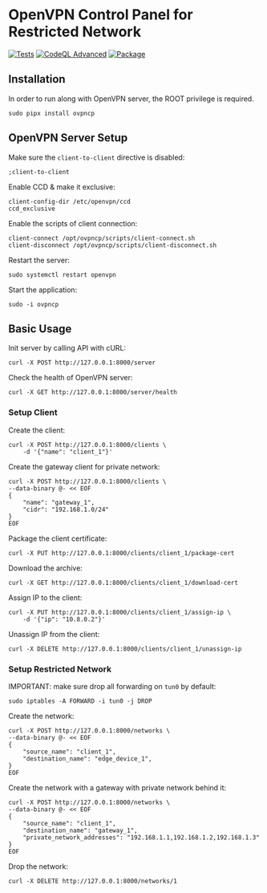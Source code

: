 # OpenVPN Control Panel for Restricted Network

[![Tests](https://github.com/scia-iot/ovpncp/actions/workflows/tests.yml/badge.svg)](https://github.com/scia-iot/ovpncp/actions/workflows/tests.yml)
[![CodeQL Advanced](https://github.com/scia-iot/ovpncp/actions/workflows/codeql.yml/badge.svg)](https://github.com/scia-iot/ovpncp/actions/workflows/codeql.yml)
[![Package](https://github.com/scia-iot/ovpncp/actions/workflows/package.yml/badge.svg)](https://github.com/scia-iot/ovpncp/actions/workflows/package.yml)

## Installation

In order to run along with OpenVPN server, the ROOT privilege is required.

```shell
sudo pipx install ovpncp
```

## OpenVPN Server Setup

Make sure the `client-to-client` directive is disabled:

```shell
;client-to-client
```

Enable CCD & make it exclusive:

```shell
client-config-dir /etc/openvpn/ccd
ccd_exclusive
```

Enable the scripts of client connection:

```shell
client-connect /opt/ovpncp/scripts/client-connect.sh
client-disconnect /opt/ovpncp/scripts/client-disconnect.sh
```

Restart the server:

```shell
sudo systemctl restart openvpn
```

Start the application:

```shell
sudo -i ovpncp
```

## Basic Usage

Init server by calling API with cURL:

```shell
curl -X POST http://127.0.0.1:8000/server
```

Check the health of OpenVPN server:

```shell
curl -X GET http://127.0.0.1:8000/server/health
```

### Setup Client

Create the client:

```shell
curl -X POST http://127.0.0.1:8000/clients \ 
    -d '{"name": "client_1"}'
```

Create the gateway client for private network:

```shell
curl -X POST http://127.0.0.1:8000/clients \ 
--data-binary @- << EOF 
{
    "name": "gateway_1", 
    "cidr": "192.168.1.0/24"
}
EOF
```

Package the client certificate:

```shell
curl -X PUT http://127.0.0.1:8000/clients/client_1/package-cert
```

Download the archive:

```shell
curl -X GET http://127.0.0.1:8000/clients/client_1/download-cert
```

Assign IP to the client:

```shell
curl -X PUT http://127.0.0.1:8000/clients/client_1/assign-ip \ 
    -d '{"ip": "10.8.0.2"}'
```

Unassign IP from the client:

```shell
curl -X DELETE http://127.0.0.1:8000/clients/client_1/unassign-ip
```

### Setup Restricted Network

IMPORTANT: 
make sure drop all forwarding on `tun0` by default:

```shell
sudo iptables -A FORWARD -i tun0 -j DROP
```

Create the network:

```shell
curl -X POST http://127.0.0.1:8000/networks \ 
--data-binary @- << EOF 
{
    "source_name": "client_1", 
    "destination_name": "edge_device_1",
}
EOF
```

Create the network with a gateway with private network behind it:

```shell
curl -X POST http://127.0.0.1:8000/networks \ 
--data-binary @- << EOF 
{
    "source_name": "client_1", 
    "destination_name": "gateway_1", 
    "private_network_addresses": "192.168.1.1,192.168.1.2,192.168.1.3"
}
EOF
```

Drop the network:

```shell
curl -X DELETE http://127.0.0.1:8000/networks/1
```
